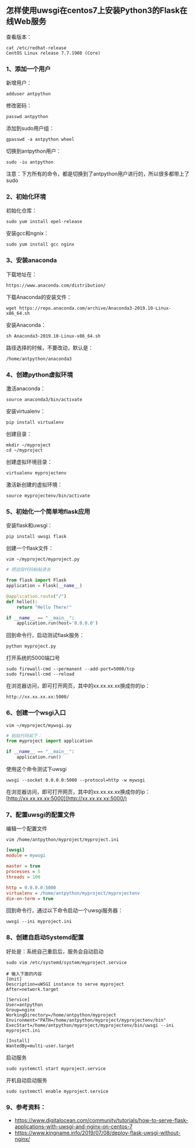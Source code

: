## 怎样使用uwsgi在centos7上安装Python3的Flask在线Web服务

查看版本：

```shell
cat /etc/redhat-release
CentOS Linux release 7.7.1908 (Core)
```



### 1、添加一个用户

新增用户：

```shell
adduser antpython
```

修改密码：

```shell
passwd antpython
```

添加到sudo用户组：

```shell
gpasswd -a antpython wheel
```

切换到antpython用户：

```shell
sudo -iu antpython
```

注意：下方所有的命令，都是切换到了antpython用户进行的，所以很多都带上了sudo



### 2、初始化环境

初始化仓库：

```shell
sudo yum install epel-release
```

安装gcc和ngnix：

```shell
sudo yum install gcc nginx
```



### 3、安装anaconda

下载地址在：

```
https://www.anaconda.com/distribution/
```

下载Anaconda的安装文件：

```shell
wget https://repo.anaconda.com/archive/Anaconda3-2019.10-Linux-x86_64.sh
```

安装Anaconda：

```shell
sh Anaconda3-2019.10-Linux-x86_64.sh
```

路径选择的时候，不要改动，默认是：

```shell
/home/antpython/anaconda3
```



### 4、创建python虚拟环境

激活anaconda：

```shell
source anaconda3/bin/activate
```

安装virtualenv：

```shell
pip install virtualenv
```

创建目录：

```shell
mkdir ~/myproject
cd ~/myproject
```

创建虚拟环境目录：

```shell
virtualenv myprojectenv
```

激活新创建的虚拟环境：

```shell
source myprojectenv/bin/activate
```



### 5、初始化一个简单地flask应用

安装flask和uwsgi：

```shell
pip install uwsgi flask
```

创建一个flask文件：

```shell
vim ~/myproject/myproject.py
```



```python
# 把这段代码粘贴进去

from flask import Flask
application = Flask(__name__)

@application.route("/")
def hello():
    return "Hello There!"

if __name__ == "__main__":
    application.run(host='0.0.0.0')
```

回到命令行，启动测试flask服务：

```shell
python myproject.py
```

打开系统的5000端口号

```shell
sudo firewall-cmd --permanent --add-port=5000/tcp
sudo firewall-cmd --reload
```

在浏览器访问，即可打开网页，其中的xx.xx.xx.xx换成你的ip：

```
http://xx.xx.xx.xx:5000/
```



### 6、创建一个wsgi入口

```shell
vim ~/myproject/mywsgi.py
```



```python
# 粘贴代码如下： 
from myproject import application

if __name__ == "__main__":
    application.run()
```

使用这个命令测试下uwsgi

```shell
uwsgi --socket 0.0.0.0:5000 --protocol=http -w mywsgi
```

在浏览器访问，即可打开网页，其中的xx.xx.xx.xx换成你的ip：
[http://xx.xx.xx.xx:5000](http://xx.xx.xx.xx:5000/)

### 7、配置uwsgi的配置文件

编辑一个配置文件

```shell
vim /home/antpython/myproject/myproject.ini
```



```ini
[uwsgi]
module = mywsgi

master = true
processes = 5
threads = 100

http = 0.0.0.0:5000
virtualenv = /home/antpython/myproject/myprojectenv
die-on-term = true
```

回到命令行，通过以下命令启动一个uwsgi服务器：

```shell
uwsgi --ini myproject.ini
```



### 8、创建自启动Systemd配置

好处是：系统自己重启后，服务会自动启动

```shell
sudo vim /etc/systemd/system/myproject.service
```



```shell
# 输入下面的内容
[Unit]
Description=uWSGI instance to serve myproject
After=network.target

[Service]
User=antpython
Group=nginx
WorkingDirectory=/home/antpython/myproject
Environment="PATH=/home/antpython/myproject/myprojectenv/bin"
ExecStart=/home/antpython/myproject/myprojectenv/bin/uwsgi --ini myproject.ini

[Install]
WantedBy=multi-user.target
```

启动服务

```shell
sudo systemctl start myproject.service
```

开机自动启动服务

```shell
sudo systemctl enable myproject.service
```



### 9、参考资料：

- https://www.digitalocean.com/community/tutorials/how-to-serve-flask-applications-with-uwsgi-and-nginx-on-centos-7
- https://www.kingname.info/2019/07/08/deploy-flask-uwsgi-without-nginx/

